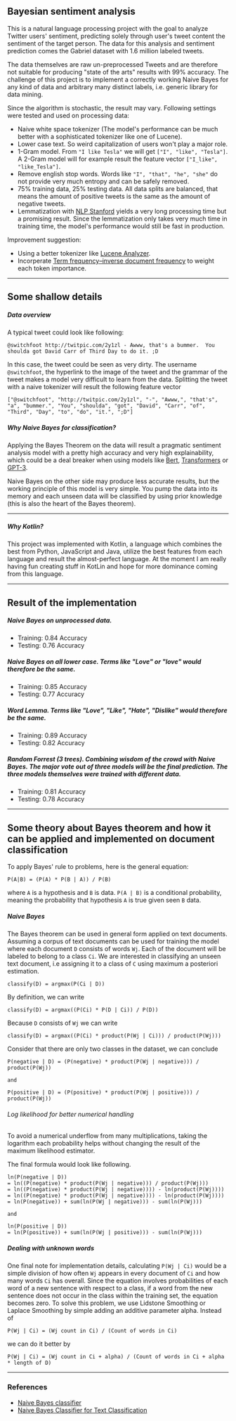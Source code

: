 ## Bayesian sentiment analysis

This is a natural language processing project with the goal to analyze Twitter users' sentiment, predicting solely through user's tweet content the sentiment of the target person. The data for this analysis and sentiment prediction comes the Gabriel dataset with 1.6 million labeled tweets. 

The data themselves are raw un-preprocessed Tweets and are therefore not suitable for producing "state of the arts" results with 99% accuracy. The challenge of this project is to implement a correctly working Naive Bayes for any kind of data and arbitrary many distinct labels, i.e. generic library for data mining.  

Since the algorithm is stochastic, the result may vary. Following settings were tested and used on processing data:
- Naive white space tokenizer (The model's performance can be much better with a sophisticated tokenizer like one of Lucene).
- Lower case text. So weird capitalization of users won't play a major role.
- 1-Gram model. From `"I like Tesla"` we will get `["I", "like", "Tesla"]`. A 2-Gram model will for example result the feature vector `["I_like", "like_Tesla"]`.
- Remove english stop words. Words like `"I", "that", "he", "she"` do not provide very much entropy and can be safely removed.
- 75% training data, 25% testing data. All data splits are balanced, that means the amount of positive tweets is the same as the amount of negative tweets. 
- Lemmatization with [NLP Stanford](https://nlp.stanford.edu/) yields a very long processing time but a promising result. Since the lemmatization only takes very much time in training time, the model's performance would still be fast in production.

Improvement suggestion:
- Using a better tokenizer like [Lucene Analyzer](https://www.baeldung.com/lucene-analyzers).
- Incorperate [Term frequency–inverse document frequency](https://en.wikipedia.org/wiki/Tf%E2%80%93idf) to weight each token importance.

---

## Some shallow details 

##### Data overview

A typical tweet could look like following:

`
@switchfoot http://twitpic.com/2y1zl - Awww, that's a bummer.  You shoulda got David Carr of Third Day to do it. ;D
`

In this case, the tweet could be seen as very dirty. The username `@switchfoot`, the hyperlink to the image of the tweet and the grammar of the tweet makes a model very difficult to learn from the data. Splitting the tweet with a naive tokenizer will result the following feature vector

`
["@switchfoot", "http://twitpic.com/2y1zl", "-", "Awww,", "that's", "a", "bummer.", "You", "shoulda", "got", "David", "Carr", "of", "Third", "Day", "to", "do", "it.", ";D"]
`

##### Why Naive Bayes for classification?

Applying the Bayes Theorem on the data will result a pragmatic sentiment analysis model with a pretty high accuracy and very high explainability, which could be a deal breaker when using models like [Bert](https://github.com/google-research/bert), [Transformers](https://github.com/huggingface/transformers) or [GPT-3](https://en.wikipedia.org/wiki/GPT-3).

Naive Bayes on the other side may produce less accurate results, but the working principle of this model is very simple. You pump the data into its memory
and each unseen data will be classified by using prior knowledge (this is also the heart of the Bayes theorem). 

---

##### Why Kotlin?

This project was implemented with Kotlin, a language which combines the best from Python, JavaScript and Java, utilize the best features from each language and result the almost-perfect language. At the moment I am really having fun creating stuff in KotLin and hope for more dominance coming from this language.

---

## Result of the implementation

##### Naive Bayes on unprocessed data.
- Training: 0.84 Accuracy
- Testing: 0.76 Accuracy

##### Naive Bayes on all lower case. Terms like "Love" or "love" would therefore be the same.
- Training: 0.85 Accuracy
- Testing: 0.77 Accuracy

##### Word Lemma. Terms like "Love", "Like", "Hate", "Dislike" would therefore be the same.
- Training: 0.89 Accuracy
- Testing: 0.82 Accuracy

##### Random Forrest (3 trees). Combining wisdom of the crowd with Naive Bayes. The major vote out of three models will be the final prediction. The three models themselves were trained with different data.
- Training: 0.81 Accuracy
- Testing: 0.78 Accuracy

---

## Some theory about Bayes theorem and how it can be applied and implemented on document classification

To apply Bayes' rule to problems, here is the general equation:

`
P(A|B) = (P(A) * P(B | A)) / P(B)
`

where `A` is a hypothesis and `B` is data. `P(A | B)` is a conditional probability, meaning the probability that hypothesis `A` is true 
given seen `B` data. 

##### Naive Bayes 

The Bayes theorem can be used in general form applied on text documents. Assuming a corpus of text documents can be used for training 
the model where each document `D` consists of words `Wj`. Each of the document will be labeled to belong to a class `Ci`. We 
are interested in classifying an unseen text document, i.e assigning it to a class of `C` using maximum a posteriori estimation.

`
classify(D) = argmax(P(Ci | D))
`

By definition, we can write

`
classify(D) = argmax((P(Ci) * P(D | Ci)) / P(D))
`

Because `D` consists of `Wj` we can write

`
classify(D) = argmax((P(Ci) * product(P(Wj | Ci))) / product(P(Wj)))
`

Consider that there are only two classes in the dataset, we can conclude 

```
P(negative | D) = (P(negative) * product(P(Wj | negative))) / product(P(Wj))

and 

P(positive | D) = (P(positive) * product(P(Wj | positive))) / product(P(Wj))
```

###### Log likelihood for better numerical handling

To avoid a numerical underflow from many multiplications, taking the logarithm each probability helps without changing the result of the 
maximum likelihood estimator.

The final formula would look like following. 

```
ln(P(negative | D)) 
= ln((P(negative) * product(P(Wj | negative))) / product(P(Wj)))
= ln((P(negative) * product(P(Wj | negative)))) - ln(product(P(Wj))))
= ln((P(negative) * product(P(Wj | negative)))) - ln(product(P(Wj))))
= ln(P(negative)) + sum(ln(P(Wj | negative))) - sum(ln(P(Wj)))

and 

ln(P(positive | D)) 
= ln(P(positive)) + sum(ln(P(Wj | positive))) - sum(ln(P(Wj)))
```

##### Dealing with unknown words

One final note for implementation details, calculating `P(Wj | Ci)` would be a simple division of how often `Wj` appears in 
every document of `Ci` and how many words `Ci` has overall. Since the equation involves probabilities of each word of a new sentence with 
respect to a class, if a word from the new sentence does not occur in the class within the training set, the equation becomes zero. 
To solve this problem, we use Lidstone Smoothing or Laplace Smoothing by simple adding an additive parameter alpha. Instead of 

```
P(Wj | Ci) = (Wj count in Ci) / (Count of words in Ci)
```

we can do it better by 

```
P(Wj | Ci) = (Wj count in Ci + alpha) / (Count of words in Ci + alpha * length of D)
```

---

### References
- [Naive Bayes classifier](https://en.wikipedia.org/wiki/Naive_Bayes_classifier#Probabilistic_model)
- [Naive Bayes Classifier for Text Classification](https://medium.com/analytics-vidhya/naive-bayes-classifier-for-text-classification-556fabaf252b)
